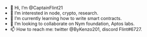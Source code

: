 - 👋 Hi, I’m @CaptainFlint21
- 👀 I’m interested in node, crypto, research.
- 🌱 I’m currently learning how to write smart contracts.
- 💞️ I’m looking to collaborate on Nym foundation, Aptos labs.
- 📫 How to reach me: twitter @ByKenzo201, discord Flint#6727.

<!---
CaptainFlint21/CaptainFlint21 is a ✨ special ✨ repository because its `README.md` (this file) appears on your GitHub profile.
You can click the Preview link to take a look at your changes.
--->
